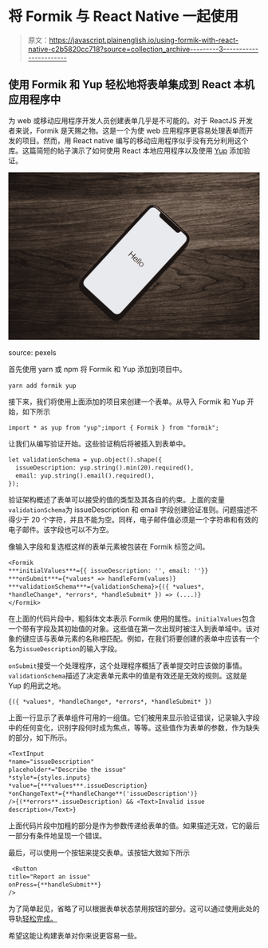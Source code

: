 # 将 Formik 与 React Native 一起使用

> 原文：<https://javascript.plainenglish.io/using-formik-with-react-native-c2b5820cc718?source=collection_archive---------3----------------------->

## 使用 Formik 和 Yup 轻松地将表单集成到 React 本机应用程序中

为 web 或移动应用程序开发人员创建表单几乎是不可能的。对于 ReactJS 开发者来说，Formik 是天赐之物。这是一个为使 web 应用程序更容易处理表单而开发的项目。然而，用 React native 编写的移动应用程序似乎没有充分利用这个库。这篇简短的帖子演示了如何使用 React 本地应用程序以及使用 [Yup](https://github.com/jquense/yup) 添加验证。

![](img/8944fecb4ffb402aeb90e6feccc61814.png)

source: pexels

首先使用 yarn 或 npm 将 Formik 和 Yup 添加到项目中。

`yarn add formik yup`

接下来，我们将使用上面添加的项目来创建一个表单。从导入 Formik 和 Yup 开始，如下所示

```
import * as yup from "yup";import { Formik } from "formik";
```

让我们从编写验证开始。这些验证稍后将被插入到表单中。

```
let validationSchema = yup.object().shape({
  issueDescription: yup.string().min(20).required(),
  email: yup.string().email().required(),
});
```

验证架构概述了表单可以接受的值的类型及其各自的约束。上面的变量`validationSchema`为 issueDescription 和 email 字段创建验证准则。问题描述不得少于 20 个字符，并且不能为空。同样，电子邮件值必须是一个字符串和有效的电子邮件。该字段也可以不为空。

像输入字段和复选框这样的表单元素被包装在 Formik 标签之间。

```
<Formik
***initialValues***={{ issueDescription: '', email: ''}}
***onSubmit***={*values* => handleForm(values)}
***validationSchema***={validationSchema}>{({ *values*, *handleChange*, *errors*, *handleSubmit* }) => (....)}
</Formik>
```

在上面的代码片段中，粗斜体文本表示 Formik 使用的属性。`initialValues`包含一个带有字段及其初始值的对象。这些值在第一次出现时被注入到表单域中。该对象的键应该与表单元素的名称相匹配。例如，在我们将要创建的表单中应该有一个名为`issueDescription`的输入字段。

`onSubmit`接受一个处理程序，这个处理程序概括了表单提交时应该做的事情。`validationSchema`描述了决定表单元素中的值是有效还是无效的规则。这就是 Yup 的用武之地。

```
{({ *values*, *handleChange*, *errors*, *handleSubmit* })
```

上面一行显示了表单组件可用的一组值。它们被用来显示验证错误，记录输入字段中的任何变化，识别字段何时成为焦点，等等。这些值作为表单的参数，作为缺失的部分，如下所示。

```
<TextInput
*name="issueDescription"
placeholder*="Describe the issue"
*style*={styles.inputs}
*value*={***values***.issueDescription}
*onChangeText*={**handleChange**('issueDescription')}
/>{(**errors**.issueDescription) && <Text>Invalid issue description</Text>}
```

上面代码片段中加粗的部分是作为参数传递给表单的值。如果描述无效，它的最后一部分有条件地呈现一个错误。

最后，可以使用一个按钮来提交表单。该按钮大致如下所示

```
 <Button 
title="Report an issue"
onPress={**handleSubmit**}
/>
```

为了简单起见，省略了可以根据表单状态禁用按钮的部分。这可以通过使用此处的导轨[轻松完成。](https://formik.org/docs/guides/validation)

希望这能让构建表单对你来说更容易一些。